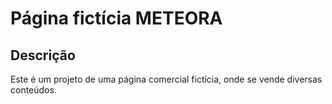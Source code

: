 # Página fictícia METEORA

## Descrição

Este é um projeto de uma página comercial fictícia, onde se vende diversas conteúdos.
